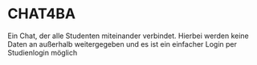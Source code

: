 # CHAT4BA

Ein Chat, der alle Studenten miteinander verbindet. Hierbei werden keine Daten an außerhalb weitergegeben und es ist ein einfacher Login per Studienlogin möglich
